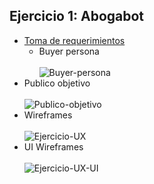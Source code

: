 ## Ejercicio 1: Abogabot
   * [Toma de requerimientos](https://github.com/ElizabethLeonPerez/LaunchX-Frontend/files/10046524/Toma.de.requerimientos.docx)
     - Buyer persona
     \
     \
     ![Buyer-persona](https://user-images.githubusercontent.com/106758379/202842839-57d6f8e5-19db-4d12-8033-394ae9895cbc.png)
   * Publico objetivo
     \
     \
     ![Publico-objetivo](https://user-images.githubusercontent.com/106758379/202842565-718e6ac8-67ac-4bfd-bab2-7ad7da7e1840.png)
   * Wireframes
     \
     \
     ![Ejercicio-UX](https://user-images.githubusercontent.com/106758379/202842563-3aaf3def-dbdd-40f5-a8a1-4590ca8febf6.png)
   * UI Wireframes
     \
     \
     ![Ejercicio-UX-UI](https://user-images.githubusercontent.com/106758379/202842560-0b625bc6-3722-4568-9902-e42b3381744e.png)

